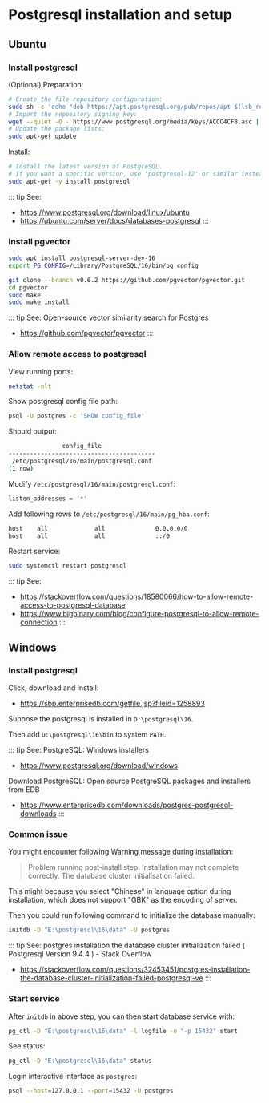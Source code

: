 # Postgresql installation and setup

## Ubuntu

### Install postgresql

(Optional) Preparation:

```sh
# Create the file repository configuration:
sudo sh -c 'echo "deb https://apt.postgresql.org/pub/repos/apt $(lsb_release -cs)-pgdg main" > /etc/apt/sources.list.d/pgdg.list'
# Import the repository signing key:
wget --quiet -O - https://www.postgresql.org/media/keys/ACCC4CF8.asc | sudo apt-key add -
# Update the package lists:
sudo apt-get update
```

Install:

```sh
# Install the latest version of PostgreSQL.
# If you want a specific version, use 'postgresql-12' or similar instead of 'postgresql':
sudo apt-get -y install postgresql
```

::: tip See:
- https://www.postgresql.org/download/linux/ubuntu
- https://ubuntu.com/server/docs/databases-postgresql
:::

### Install pgvector

```sh
sudo apt install postgresql-server-dev-16
export PG_CONFIG=/Library/PostgreSQL/16/bin/pg_config

git clone --branch v0.6.2 https://github.com/pgvector/pgvector.git
cd pgvector
sudo make
sudo make install
```

::: tip See: Open-source vector similarity search for Postgres
- https://github.com/pgvector/pgvector
:::


### Allow remote access to postgresql

View running ports:

```sh
netstat -nlt
```

Show postgresql config file path:

```sh
psql -U postgres -c 'SHOW config_file'
```

Should output:

```sh
               config_file
-----------------------------------------
 /etc/postgresql/16/main/postgresql.conf
(1 row)
```

Modify `/etc/postgresql/16/main/postgresql.conf`:

```sh
listen_addresses = '*'
```

Add following rows to `/etc/postgresql/16/main/pg_hba.conf`:

```sh
host    all             all              0.0.0.0/0                       md5
host    all             all              ::/0                            md5
```

Restart service:

```sh
sudo systemctl restart postgresql
```

::: tip See:
- https://stackoverflow.com/questions/18580066/how-to-allow-remote-access-to-postgresql-database
- https://www.bigbinary.com/blog/configure-postgresql-to-allow-remote-connection
:::


## Windows

### Install postgresql

Click, download and install:

- https://sbp.enterprisedb.com/getfile.jsp?fileid=1258893

Suppose the postgresql is installed in `D:\postgresql\16`.

Then add `D:\postgresql\16\bin` to system `PATH`.

::: tip See: PostgreSQL: Windows installers
- https://www.postgresql.org/download/windows

Download PostgreSQL: Open source PostgreSQL packages and installers from EDB
- https://www.enterprisedb.com/downloads/postgres-postgresql-downloads
:::

### Common issue

You might encounter following Warning message during installation:
> Problem running post-install step. Installation may not complete correctly. The database cluster initialisation failed.

This might because you select "Chinese" in language option during installation, which does not support "GBK" as the encoding of server.

Then you could run following command to initialize the database manually:

```sh
initdb -D "E:\postgresql\16\data" -U postgres
```

::: tip See: postgres installation the database cluster initialization failed ( Postgresql Version 9.4.4 ) - Stack Overflow
  * https://stackoverflow.com/questions/32453451/postgres-installation-the-database-cluster-initialization-failed-postgresql-ve
:::


### Start service

After `initdb` in above step, you can then start database service with:

```sh
pg_ctl -D "E:\postgresql\16\data" -l logfile -o "-p 15432" start
```

See status:

```sh
pg_ctl -D "E:\postgresql\16\data" status
```

Login interactive interface as `postgres`:

```sh
psql --host=127.0.0.1 --port=15432 -U postgres
```